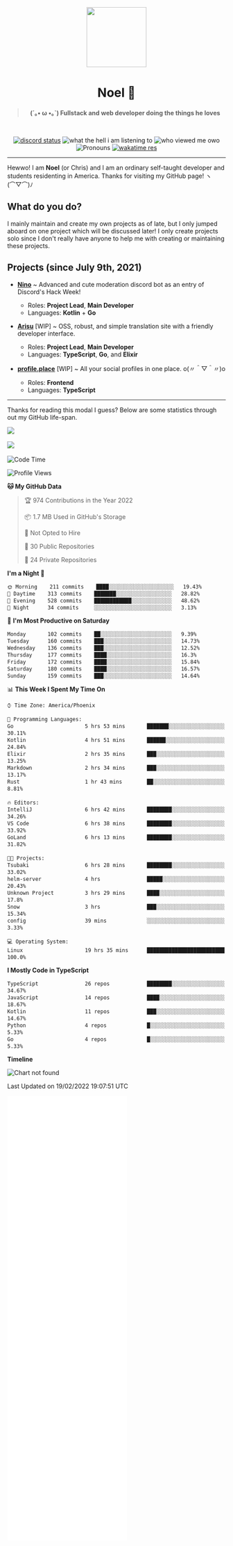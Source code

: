 <div align='center'>
  <div align='center'>
    <img
      src='https://cdn.floofy.dev/art/icons/icon_cinnamonserval.png'
      width='138'
      height='138'
    />
  </div>
  <h1>Noel 🐾</h1>
  <blockquote><strong>(´｡• ω •｡`) Fullstack and web developer doing the things he loves</strong></blockquote>

  <br />

  <a href='https://discord.com/users/280158289667555328' target='_blank'><img alt="discord status" src="https://dev.discordprofiles.me/badge/status/280158289667555328" /></a>
  <img alt="what the hell i am listening to" src="https://dev.discordprofiles.me/badge/spotify/280158289667555328" />
  <img alt="who viewed me owo" src="https://komarev.com/ghpvc/?username=auguwu" />
  <img alt='Pronouns' src='https://img.shields.io/endpoint?url=https://pronoundb.org/shields/6004d014406af11e4593a013' />
  <a href="https://wakatime.com/@auguwu" target='_blank'>
    <img alt='wakatime res' src='https://wakatime.com/badge/user/89736485-42ec-4c0f-a2f3-481db74514dc.svg' />
  </a>
</div>

<hr />

Hewwo! I am **Noel** (or Chris) and I am an ordinary self-taught developer and students residenting in America. Thanks for visiting my GitHub page! ヽ(⌒▽⌒)ﾉ

## What do you do?
I mainly maintain and create my own projects as of late, but I only jumped aboard on one project which will be discussed later! I only create projects
solo since I don't really have anyone to help me with creating or maintaining these projects.

## Projects (since July 9th, 2021)
- [**Nino**](https://nino.sh) ~ Advanced and cute moderation discord bot as an entry of Discord's Hack Week!
  - Roles: **Project Lead**, **Main Developer**
  - Languages: **Kotlin** + **Go**

- [**Arisu**](https://arisu.land) [WIP] ~ OSS, robust, and simple translation site with a friendly developer interface.
  - Roles: **Project Lead**, **Main Developer**
  - Languages: **TypeScript**, **Go**, and **Elixir**

- [**profile.place**](https://profile.place) [WIP] ~ All your social profiles in one place. o(〃＾▽＾〃)o
  - Roles: **Frontend**
  - Languages: **TypeScript**

---

Thanks for reading this modal I guess? Below are some statistics through out my GitHub life-span.

![](https://github-readme-stats.vercel.app/api?username=auguwu&count_private=true&show_icons=true&theme=gruvbox)

![](https://github-readme-stats.vercel.app/api/top-langs/?username=auguwu&layout=compact&theme=gruvbox)

<!--START_SECTION:waka-->
![Code Time](http://img.shields.io/badge/Code%20Time-2%2C744%20hrs%202%20mins-blue)

![Profile Views](http://img.shields.io/badge/Profile%20Views-62-blue)

**🐱 My GitHub Data** 

> 🏆 974 Contributions in the Year 2022
 > 
> 📦 1.7 MB Used in GitHub's Storage 
 > 
> 🚫 Not Opted to Hire
 > 
> 📜 30 Public Repositories 
 > 
> 🔑 24 Private Repositories  
 > 
**I'm a Night 🦉** 

```text
🌞 Morning    211 commits    ████░░░░░░░░░░░░░░░░░░░░░   19.43% 
🌆 Daytime    313 commits    ███████░░░░░░░░░░░░░░░░░░   28.82% 
🌃 Evening    528 commits    ████████████░░░░░░░░░░░░░   48.62% 
🌙 Night      34 commits     ░░░░░░░░░░░░░░░░░░░░░░░░░   3.13%

```
📅 **I'm Most Productive on Saturday** 

```text
Monday       102 commits    ██░░░░░░░░░░░░░░░░░░░░░░░   9.39% 
Tuesday      160 commits    ███░░░░░░░░░░░░░░░░░░░░░░   14.73% 
Wednesday    136 commits    ███░░░░░░░░░░░░░░░░░░░░░░   12.52% 
Thursday     177 commits    ████░░░░░░░░░░░░░░░░░░░░░   16.3% 
Friday       172 commits    ████░░░░░░░░░░░░░░░░░░░░░   15.84% 
Saturday     180 commits    ████░░░░░░░░░░░░░░░░░░░░░   16.57% 
Sunday       159 commits    ███░░░░░░░░░░░░░░░░░░░░░░   14.64%

```


📊 **This Week I Spent My Time On** 

```text
⌚︎ Time Zone: America/Phoenix

💬 Programming Languages: 
Go                       5 hrs 53 mins       ███████░░░░░░░░░░░░░░░░░░   30.11% 
Kotlin                   4 hrs 51 mins       ██████░░░░░░░░░░░░░░░░░░░   24.84% 
Elixir                   2 hrs 35 mins       ███░░░░░░░░░░░░░░░░░░░░░░   13.25% 
Markdown                 2 hrs 34 mins       ███░░░░░░░░░░░░░░░░░░░░░░   13.17% 
Rust                     1 hr 43 mins        ██░░░░░░░░░░░░░░░░░░░░░░░   8.81%

🔥 Editors: 
IntelliJ                 6 hrs 42 mins       ████████░░░░░░░░░░░░░░░░░   34.26% 
VS Code                  6 hrs 38 mins       ████████░░░░░░░░░░░░░░░░░   33.92% 
GoLand                   6 hrs 13 mins       ████████░░░░░░░░░░░░░░░░░   31.82%

🐱‍💻 Projects: 
Tsubaki                  6 hrs 28 mins       ████████░░░░░░░░░░░░░░░░░   33.02% 
helm-server              4 hrs               █████░░░░░░░░░░░░░░░░░░░░   20.43% 
Unknown Project          3 hrs 29 mins       ████░░░░░░░░░░░░░░░░░░░░░   17.8% 
Snow                     3 hrs               ███░░░░░░░░░░░░░░░░░░░░░░   15.34% 
config                   39 mins             ░░░░░░░░░░░░░░░░░░░░░░░░░   3.33%

💻 Operating System: 
Linux                    19 hrs 35 mins      █████████████████████████   100.0%

```

**I Mostly Code in TypeScript** 

```text
TypeScript               26 repos            ████████░░░░░░░░░░░░░░░░░   34.67% 
JavaScript               14 repos            ████░░░░░░░░░░░░░░░░░░░░░   18.67% 
Kotlin                   11 repos            ███░░░░░░░░░░░░░░░░░░░░░░   14.67% 
Python                   4 repos             █░░░░░░░░░░░░░░░░░░░░░░░░   5.33% 
Go                       4 repos             █░░░░░░░░░░░░░░░░░░░░░░░░   5.33%

```


**Timeline**

![Chart not found](https://raw.githubusercontent.com/auguwu/auguwu/master/charts/bar_graph.png) 


 Last Updated on 19/02/2022 19:07:51 UTC
<!--END_SECTION:waka-->

![](./github-metrics.svg)
